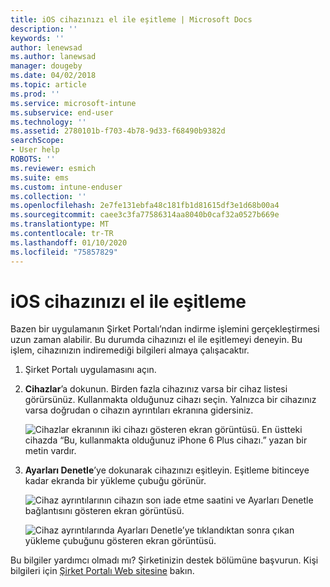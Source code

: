 ```yaml
---
title: iOS cihazınızı el ile eşitleme | Microsoft Docs
description: ''
keywords: ''
author: lenewsad
ms.author: lanewsad
manager: dougeby
ms.date: 04/02/2018
ms.topic: article
ms.prod: ''
ms.service: microsoft-intune
ms.subservice: end-user
ms.technology: ''
ms.assetid: 2780101b-f703-4b78-9d33-f68490b9382d
searchScope:
- User help
ROBOTS: ''
ms.reviewer: esmich
ms.suite: ems
ms.custom: intune-enduser
ms.collection: ''
ms.openlocfilehash: 2e7fe131ebfa48c181fb1d81615df3e1d68b00a4
ms.sourcegitcommit: caee3c3fa77586314aa8040b0caf32a0527b669e
ms.translationtype: MT
ms.contentlocale: tr-TR
ms.lasthandoff: 01/10/2020
ms.locfileid: "75857829"
---
```

# <a name="sync-your-ios-device-manually"></a>iOS cihazınızı el ile eşitleme

Bazen bir uygulamanın Şirket Portalı’ndan indirme işlemini gerçekleştirmesi uzun zaman alabilir. Bu durumda cihazınızı el ile eşitlemeyi deneyin. Bu işlem, cihazınızın indiremediği bilgileri almaya çalışacaktır.

1. Şirket Portalı uygulamasını açın.

2. **Cihazlar**’a dokunun. Birden fazla cihazınız varsa bir cihaz listesi görürsünüz. Kullanmakta olduğunuz cihazı seçin. Yalnızca bir cihazınız varsa doğrudan o cihazın ayrıntıları ekranına gidersiniz.

    ![Cihazlar ekranının iki cihazı gösteren ekran görüntüsü. En üstteki cihazda “Bu, kullanmakta olduğunuz iPhone 6 Plus cihazı.” yazan bir metin vardır.](/intune-user-help/media/ios_sync_1_CP_after_1804.png)

3. **Ayarları Denetle**’ye dokunarak cihazınızı eşitleyin. Eşitleme bitinceye kadar ekranda bir yükleme çubuğu görünür.

    ![Cihaz ayrıntılarının cihazın son iade etme saatini ve Ayarları Denetle bağlantısını gösteren ekran görüntüsü.](/intune-user-help/media/ios_sync_2_CP_after_1804.png)  

   ![Cihaz ayrıntılarında Ayarları Denetle’ye tıklandıktan sonra çıkan yükleme çubuğunu gösteren ekran görüntüsü.](/intune-user-help/media/ios_sync_3_CP-after_1804.png)

Bu bilgiler yardımcı olmadı mı? Şirketinizin destek bölümüne başvurun. Kişi bilgileri için [Şirket Portalı Web sitesine](https://go.microsoft.com/fwlink/?linkid=2010980) bakın.

